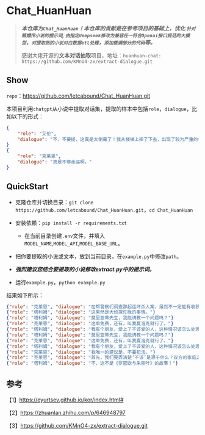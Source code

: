 # Chat_HuanHuan

>***本仓库为`Chat_HuanHuan`！本仓库的贡献是在参考项目的基础上，优化 `针对甄嬛传小说的提示词`, `由指定deepseek修改为兼容任一符合Openai接口规范的大模型`，`对提取到的小说对白数据etl处理`，`添加微调部分的代码`等。***
>
>感谢大佬开源的**文本对话抽取**项目，地址：`huanhuan-chat: https://github.com/KMnO4-zx/extract-dialogue.git`

## Show

`repo`：https://github.com/letcabound/Chat_HuanHuan.git

本项目利用`chatgpt`从小说中提取对话集，提取的样本中包括`role`，`dialogue`，比如以下的形式：

```json
{
    "role": "艾伦",
    "dialogue": "不，不要提，这真是太倒霉了！我从楼梯上摔了下去，出现了较为严重的骨裂，只能打石膏做固定。"
}
{
    "role": "克莱恩",
    "dialogue": "真是不够走运啊。"
}
```

## QuickStart

- 克隆仓库并切换目录：`git clone https://github.com/letcabound/Chat_HuanHuan.git`，`cd Chat_HuanHuan`

- 安装依赖：`pip install -r requirements.txt`
    - 在当前目录创建`.env`文件，并填入`MODEL_NAME`,`MODEL_API`,`MODEL_BASE_URL`。
- 把你要提取的小说或文本，放到当前目录，在`example.py`中修改`path`。
- ***强烈建议您结合要提取的小说修改extract.py中的提示词。***

- 运行`example.py`，`python example.py`

结果如下所示：

```json
{"role": "克莱恩", "dialogue": "在帮警察们调查那起连环杀人案，虽然不一定能有收获，但赏金足够诱人，而且，和警察部门建立良好的关系对我们私家侦探来说非常重要。"}
{"role": "塔利姆", "dialogue": "这果然是大侦探忙碌的事情。"}
{"role": "塔利姆", "dialogue": "莫里亚蒂先生，我能请教一个问题吗？"}
{"role": "克莱恩", "dialogue": "这单免费，还有，叫我夏洛克就行了。"}
{"role": "塔利姆", "dialogue": "我有个朋友，爱上了不该爱的人，这种情况该怎么处理？"}
{"role": "塔利姆", "dialogue": "莫里亚蒂先生，我能请教一个问题吗？"}
{"role": "克莱恩", "dialogue": "这单免费，还有，叫我夏洛克就行了。"}
{"role": "塔利姆", "dialogue": "我有个朋友，爱上了不该爱的人，这种情况该怎么处理？"}
{"role": "克莱恩", "dialogue": "我唯一的建议是，不要犯法。"}
{"role": "克莱恩", "dialogue": "首先，我们要弄清楚‘不该’是源于什么？双方的家庭之间有仇恨关系？"}
{"role": "塔利姆", "dialogue": "不，这不是《罗密欧与朱丽叶》的故事！"}
```

## 参考

【1】https://eyurtsev.github.io/kor/index.html#

【2】https://zhuanlan.zhihu.com/p/646948797

【3】https://github.com/KMnO4-zx/extract-dialogue.git
